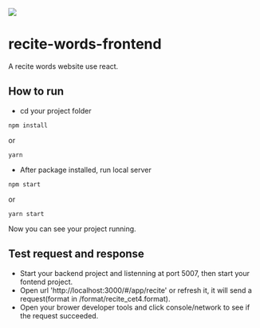 ![](https://img.shields.io/shippable/5444c5ecb904a4b21567b0ff.svg)
# recite-words-frontend

A recite words website use react.

## How to run

- cd your project folder  
```
npm install
```
or
```
yarn
```
- After package installed, run local server  
```
npm start
```
or 
```
yarn start
```

Now you can see your project running.

## Test request and response

- Start your backend project and listenning at port 5007, then start your fontend project.   
- Open url 'http://localhost:3000/#/app/recite' or refresh it, it will send a request(format in /format/recite_cet4.format).  
- Open your brower developer tools and click console/network to see if the request succeeded.